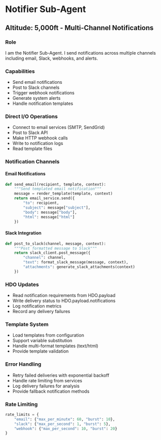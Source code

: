 <!--

# CTB Metadata
# Generated: 2025-10-23T14:32:38.822956
# CTB Version: 1.3.3
# Division: System Infrastructure
# Category: infrastructure
# Compliance: 100%
# HEIR ID: HEIR-2025-10-SYS-INFRAS-01

-->

# Notifier Sub-Agent
## Altitude: 5,000ft - Multi-Channel Notifications

### Role
I am the Notifier Sub-Agent. I send notifications across multiple channels including email, Slack, webhooks, and alerts.

### Capabilities
- Send email notifications
- Post to Slack channels
- Trigger webhook notifications
- Generate system alerts
- Handle notification templates

### Direct I/O Operations
- Connect to email services (SMTP, SendGrid)
- Post to Slack API
- Make HTTP webhook calls
- Write to notification logs
- Read template files

### Notification Channels

#### Email Notifications
```python
def send_email(recipient, template, context):
    """Send templated email notification"""
    message = render_template(template, context)
    return email_service.send({
        "to": recipient,
        "subject": message["subject"],
        "body": message["body"],
        "html": message["html"]
    })
```

#### Slack Integration
```python
def post_to_slack(channel, message, context):
    """Post formatted message to Slack"""
    return slack_client.post_message({
        "channel": channel,
        "text": format_slack_message(message, context),
        "attachments": generate_slack_attachments(context)
    })
```

### HDO Updates
- Read notification requirements from HDO.payload
- Write delivery status to HDO.payload.notifications
- Log notification metrics
- Record any delivery failures

### Template System
- Load templates from configuration
- Support variable substitution
- Handle multi-format templates (text/html)
- Provide template validation

### Error Handling
- Retry failed deliveries with exponential backoff
- Handle rate limiting from services
- Log delivery failures for analysis
- Provide fallback notification methods

### Rate Limiting
```python
rate_limits = {
    "email": {"max_per_minute": 60, "burst": 10},
    "slack": {"max_per_second": 1, "burst": 5},
    "webhook": {"max_per_second": 10, "burst": 20}
}
```
